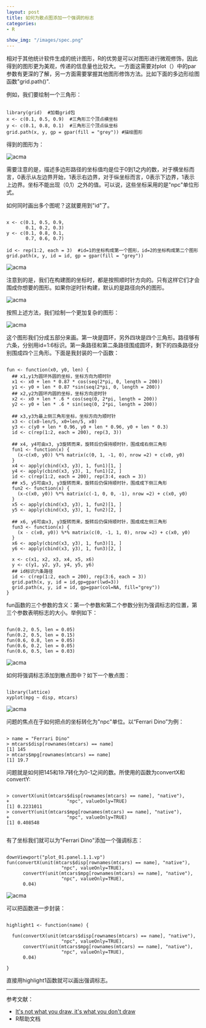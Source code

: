 ```yaml
---
layout: post
title: 如何为散点图添加一个强调的标志
categories:
- R

show_img: "/images/spec.png"
---
```


相对于其他统计软件生成的统计图形，R的优势是可以对图形进行微观修饰，因此得到的图形更为美观，传递的信息量也比较大。一方面这需要对plot（）中的par参数有更深的了解，另一方面需要掌握其他图形修饰方法。比如下面的多边形绘图函数"grid.path()".

例如，我们要绘制一个三角形：
<pre><code>
library(grid)  #加载grid包
x <- c(0.1, 0.5, 0.9)  #三角形三个顶点横坐标
y <- c(0.1, 0.8, 0.1)  #三角形三个顶点纵坐标
grid.path(x, y, gp = gpar(fill = "grey")) #描绘图形
</code></pre>

得到的图形为：

![acma](https://gaolei786.github.com/images/spec1.png)

需要注意的是，描述多边形路径的坐标值均是位于0到1之内的数，对于横坐标而言，0表示从左边界开始，1表示右边界，对于纵坐标而言，0表示下边界，1表示上边界。坐标不能出现（0,1）之外的值。可以说，这些坐标采用的是"npc"单位形式。

如何同时画出多个图呢？这就要用到"id"了。
<pre><code>
x <- c(0.1, 0.5, 0.9, 
       0.1, 0.2, 0.3)
y <- c(0.1, 0.8, 0.1, 
       0.7, 0.6, 0.7)

id <- rep(1:2, each = 3)  #id=1的坐标构成第一个图形，id=2的坐标构成第二个图形
grid.path(x, y, id = id, gp = gpar(fill = "grey"))
</code></pre>
![acma](https://gaolei786.github.com/images/spec2.png)

注意到的是，我们在构建图的坐标时，都是按照顺时针方向的。只有这样它们才会围成你想要的图形。如果你逆时针构建，默认的是路径向外的图形。

![acma](https://gaolei786.github.com/images/spec3.png)

按照上述方法，我们绘制一个更加复杂的图形：

![acma](https://gaolei786.github.com/images/spec4.png)

这个图形我们分成五部分来画。第一块是圆环，另外四块是四个三角形。路径够有六条，分别用id=1:6标识。第一条路径和第二条路径围成圆环，剩下的四条路径分别围成四个三角形。下面是我封装的一个函数：
<pre><code>
fun <- function(x0, y0, len) {
  ## x1,y1为圆环外圆的坐标，坐标方向为顺时针
  x1 <- x0 + len * 0.87 * cos(seq(2*pi, 0, length = 200)) 
  y1 <- y0 + len * 0.87 *sin(seq(2*pi, 0, length = 200))
  ## x2,y2为圆环内圆的坐标，坐标方向逆时针
  x2 <- x0 + len * .6 * cos(seq(0, 2*pi, length = 200))
  y2 <- y0 + len * .6 * sin(seq(0, 2*pi, length = 200))
  
  ## x3,y3为最上侧三角形坐标，坐标方向为顺时针
  x3 <- c(x0-len/5, x0+len/5, x0)
  y3 <- c(y0 + len * 0.96, y0 + len * 0.96, y0 + len * 0.3)
  id <- c(rep(1:2, each = 200), rep(3, 3))
  
  ## x4, y4可由x3, y3旋转而来，旋转后仍保持顺时针，围成成右侧三角形
  fun1 <- function(x) {
    (x-c(x0, y0)) %*% matrix(c(0, 1, -1, 0), nrow =2) + c(x0, y0)
  }
  x4 <- apply(cbind(x3, y3), 1, fun1)[1, ]
  y4 <- apply(cbind(x3, y3), 1, fun1)[2, ]
  id <- c(rep(1:2, each = 200), rep(3:4, each = 3))
  ## x5, y5可由x3, y3旋转而来，旋转后仍保持顺时针，围成成下侧三角形
  fun2 <- function(x) {
    (x-c(x0, y0)) %*% matrix(c(-1, 0, 0, -1), nrow =2) + c(x0, y0)
  }
  x5 <- apply(cbind(x3, y3), 1, fun2)[1, ]
  y5 <- apply(cbind(x3, y3), 1, fun2)[2, ]
  
  ## x6, y6可由x3, y3旋转而来，旋转后仍保持顺时针，围成成左侧三角形
  fun3 <- function(x) {
    (x - c(x0, y0)) %*% matrix(c(0, -1, 1, 0), nrow =2) + c(x0, y0)
  }
  x6 <- apply(cbind(x3, y3), 1, fun3)[1, ]
  y6 <- apply(cbind(x3, y3), 1, fun3)[2, ]
  
  x <- c(x1, x2, x3, x4, x5, x6)
  y <- c(y1, y2, y3, y4, y5, y6)
  ## id标识六条路径
  id <- c(rep(1:2, each = 200), rep(3:6, each = 3))
  grid.path(x, y, id = id,gp=gpar(lwd=3))
  grid.path(x, y, id = id, gp=gpar(col=NA, fill="grey"))
}
</code></pre>

fun函数的三个参数的含义：第一个参数和第二个参数分别为强调标志的位置，第三个参数表明标志的大小。举例如下：

<pre><code>
fun(0.2, 0.5, len = 0.05)
fun(0.2, 0.5, len = 0.15)
fun(0.6, 0.8, len = 0.05)
fun(0.6, 0.2, len = 0.05)
fun(0.6, 0.5, len = 0.03)
</code></pre>

![acma](https://gaolei786.github.com/images/spec5.png)

如何将强调标志添加到散点图中？如下一个散点图：

<pre><code>
library(lattice)
xyplot(mpg ~ disp, mtcars)
</code></pre>

![acma](https://gaolei786.github.com/images/spec6.png)

问题的焦点在于如何把点的坐标转化为"npc"单位。以“Ferrari Dino”为例：

<pre><code>
> name = "Ferrari Dino"
> mtcars$disp[rownames(mtcars) == name]
[1] 145
> mtcars$mpg[rownames(mtcars) == name]
[1] 19.7
</code></pre>

问题就是如何把145和19.7转化为0-1之间的数。所使用的函数为convertX和convertY:

<pre><code>
> convertX(unit(mtcars$disp[rownames(mtcars) == name], "native"),
+                     "npc", valueOnly=TRUE)
[1] 0.2231011
> convertY(unit(mtcars$mpg[rownames(mtcars) == name], "native"),
+                     "npc", valueOnly=TRUE)
[1] 0.408548

</code></pre>

有了坐标我们就可以为"Ferrari Dino"添加一个强调标志：

<pre><code>
downViewport("plot_01.panel.1.1.vp")
fun(convertX(unit(mtcars$disp[rownames(mtcars) == name], "native"),
                    "npc", valueOnly=TRUE),
      convertY(unit(mtcars$mpg[rownames(mtcars) == name], "native"),
                    "npc", valueOnly=TRUE),
      0.04)
</code></pre>

![acma](https://gaolei786.github.com/images/spec7.png)

可以把函数进一步封装：

<pre><code> 
highlight1 <- function(name) {

  fun(convertX(unit(mtcars$disp[rownames(mtcars) == name], "native"),
                    "npc", valueOnly=TRUE),
      convertY(unit(mtcars$mpg[rownames(mtcars) == name], "native"),
                    "npc", valueOnly=TRUE),
      0.04)

}
</code></pre>

直接用highlight1函数就可以画出强调标志。

---

参考文献：

- [It's not what you draw, it's what you don't draw](http://journal.r-project.org/archive/2012-2/RJournal_2012-2_Murrell2.pdf)
- R帮助文档














